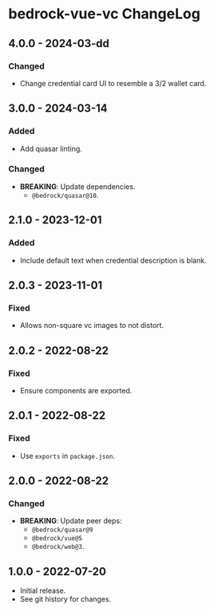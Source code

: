 # bedrock-vue-vc ChangeLog

## 4.0.0 - 2024-03-dd

### Changed
- Change credential card UI to resemble a 3/2 wallet card.

## 3.0.0 - 2024-03-14

### Added
- Add quasar linting.

### Changed
- **BREAKING**: Update dependencies.
  - `@bedrock/quasar@10`.

## 2.1.0 - 2023-12-01

### Added
- Include default text when credential description is blank.

## 2.0.3 - 2023-11-01

### Fixed
- Allows non-square vc images to not distort.

## 2.0.2 - 2022-08-22

### Fixed
- Ensure components are exported.

## 2.0.1 - 2022-08-22

### Fixed
- Use `exports` in `package.json`.

## 2.0.0 - 2022-08-22

### Changed
- **BREAKING**: Update peer deps:
  - `@bedrock/quasar@9`
  - `@bedrock/vue@5`
  - `@bedrock/web@3`.

## 1.0.0 - 2022-07-20

- Initial release.
- See git history for changes.
